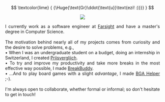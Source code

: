 $$
\textcolor{lime}
{
  {\Huge{\text{Gr}\ddot{\text{u}}\text{ezi! :)}}}
}
$$
<p align="center">
  <img src="https://github.com/danielj0nes/danielj0nes/blob/master/gol_trefoil_knot.gif">
</p>
<p align="justify">
  I currently work as a software engineer at <a href="https://farsight.net/">Farsight</a> and have a master's degree in Computer Science.<br/><br/>
  The motivation behind nearly all of my projects comes from curiosity and the desire to solve problems, e.g., <br/>
  • When I was an undergraduate student on a budget, doing an internship in Switzerland, I created <a href="https://github.com/danielj0nes/priisvergliich">Priisvergliich</a>.<br/>
  • To try and improve my productivity and take more breaks in the most effective way possible, I made <a href="https://github.com/danielj0nes/breakbuddy">BreakBuddy</a>.<br/>
  • ...And to play board games with a slight <i>advantage</i>, I made <a href="https://github.com/danielj0nes/bga-helper">BGA Helper</a> ;-).<br/><br/>
  I'm always open to collaborate, whether formal or informal; so don't hesitate to get in touch!
</p>
  







